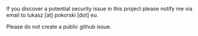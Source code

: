 If you discover a potential security issue in this project please notify me via email to lukasz [at] pokorski [dot] eu.

Please do not create a public github issue.

